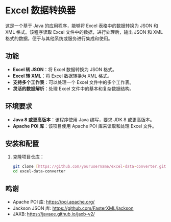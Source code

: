 # Excel 数据转换器

这是一个基于 Java 的应用程序，能够将 Excel 表格中的数据转换为 JSON 和 XML 格式。该程序读取 Excel 文件中的数据，进行处理后，输出 JSON 和 XML 格式的数据，便于与其他系统或服务进行集成和使用。

## 功能

- **Excel 转 JSON**：将 Excel 数据转换为 JSON 格式。
- **Excel 转 XML**：将 Excel 数据转换为 XML 格式。
- **支持多个工作表**：可以处理一个 Excel 文件中的多个工作表。
- **灵活的数据解析**：处理 Excel 文件中的基本和复杂数据结构。

## 环境要求

- **Java 8 或更高版本**：该程序使用 Java 编写，要求 JDK 8 或更高版本。
- **Apache POI 库**：该项目使用 Apache POI 库来读取和处理 Excel 文件。

## 安装和配置

1. 克隆项目仓库：
   ```bash
   git clone [https://github.com/yourusername/excel-data-converter.git](https://github.com/Dddddduo/Excel-to-JsonOrXml.git)
   cd excel-data-converter

## 鸣谢

- Apache POI 库: https://poi.apache.org/
- Jackson JSON 库: https://github.com/FasterXML/jackson
- JAXB: https://javaee.github.io/jaxb-v2/
